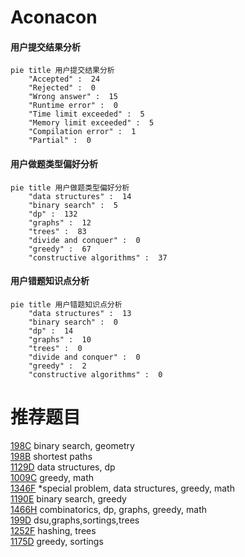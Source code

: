 # Aconacon

<!-- tabs:start -->



#### **用户提交结果分析**

```mermaid
pie title 用户提交结果分析
    "Accepted" :  24
    "Rejected" :  0
    "Wrong answer" :  15
    "Runtime error" :  0
    "Time limit exceeded" :  5
    "Memory limit exceeded" :  5
    "Compilation error" :  1
    "Partial" :  0
```

#### **用户做题类型偏好分析**

```mermaid
pie title 用户做题类型偏好分析
    "data structures" :  14
    "binary search" :  5
    "dp" :  132
    "graphs" :  12
    "trees" :  83
    "divide and conquer" :  0
    "greedy" :  67
    "constructive algorithms" :  37
```
#### **用户错题知识点分析**

```mermaid
pie title 用户错题知识点分析
    "data structures" :  13
    "binary search" :  0
    "dp" :  14
    "graphs" :  10
    "trees" :  0
    "divide and conquer" :  0
    "greedy" :  2
    "constructive algorithms" :  0
```



<!-- tabs:end -->
# 推荐题目
[198C](https://codeforces.com/contest/198/problem/C)		binary search,
                        geometry		  
[198B](https://codeforces.com/contest/198/problem/B)		shortest paths		  
[1129D](https://codeforces.com/contest/1129/problem/D)		data structures,
                        dp		  
[1009C](https://codeforces.com/contest/1009/problem/C)		greedy,
                        math		  
[1346F](https://codeforces.com/contest/1346/problem/F)		*special problem,
                        data structures,
                        greedy,
                        math		  
[1190E](https://codeforces.com/contest/1190/problem/E)		binary search,
                        greedy		  
[1466H](https://codeforces.com/contest/1466/problem/H)		combinatorics,
                        dp,
                        graphs,
                        greedy,
                        math		  
[199D](https://codeforces.com/contest/199/problem/D)		dsu,graphs,sortings,trees		  
[1252F](https://codeforces.com/contest/1252/problem/F)		hashing,
                        trees		  
[1175D](https://codeforces.com/contest/1175/problem/D)		greedy,
                        sortings		  
